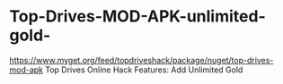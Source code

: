 # Top-Drives-MOD-APK-unlimited-gold-
https://www.myget.org/feed/topdriveshack/package/nuget/top-drives-mod-apk  Top Drives Online Hack Features: Add Unlimited Gold
